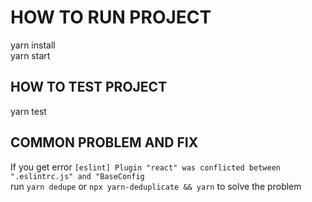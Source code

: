 # HOW TO RUN PROJECT

yarn install\
yarn start

## HOW TO TEST PROJECT

yarn test

## COMMON PROBLEM AND FIX 
If you get error `[eslint] Plugin "react" was conflicted between ".eslintrc.js" and "BaseConfig`\
run `yarn dedupe` or `npx yarn-deduplicate && yarn` to solve the problem
